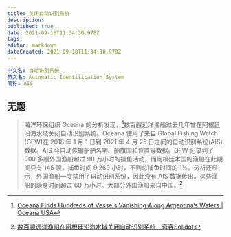 ```yaml
---
title: 关闭自动识别系统
description: 
published: true
date: 2021-09-18T11:34:30.978Z
tags: 
editor: markdown
dateCreated: 2021-09-18T11:34:30.978Z
---
```


```YAML
中文名: 自动识别系统
英文名: Automatic Identification System
简称: AIS
```

## 无题

> 海洋环保组织 Oceana 的分析发现，[^02009]数百艘远洋渔船过去几年曾在阿根廷沿海水域关闭自动识别系统。Oceana 使用了来自 Global Fishing Watch (GFW)在 2018 年 1 月 1 日到 2021 年 4 月 25 日之间的自动识别系统(AIS) 数据。AIS 会自动传输船舶名字、船旗国和位置等数据。GFW 记录到了 800 多艘外国渔船超过 90 万小时的捕鱼活动，而阿根廷本国的渔船在此期间只有 145 艘，捕鱼时间 9,269 小时，不到总捕鱼时间的 1%。分析还显示，外国渔船一度禁用了自动识别系统，因此没有 AIS 数据传出。这些渔船的隐身时间超过 60 万小时。大部分外国渔船来自中国。[^67983]

[^02009]: [Oceana Finds Hundreds of Vessels Vanishing Along Argentina’s Waters | Oceana USA](https://web.archive.org/web/20210607202009/https://usa.oceana.org/publications/reports/oceana-finds-hundreds-vessels-vanishing-along-argentinas-waters)

[^67983]: [数百艘远洋渔船在阿根廷沿海水域关闭自动识别系统 - 奇客Solidot](https://web.archive.org/web/20210609011324/https://www.solidot.org/story?sid=67983)
